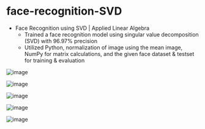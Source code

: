 # face-recognition-SVD

* Face Recognition using SVD | Applied Linear Algebra
  * Trained a face recognition model using singular value decomposition (SVD) with 96.97% precision
  * Utilized Python, normalization of image using the mean image, NumPy for matrix calculations, and the given face dataset & testset for training & evaluation  

![image](https://github.com/amirbelbasi/face-recognition-SVD/assets/58425120/77e77952-0864-4dda-9803-c96e2d2bb563)

![image](https://github.com/amirbelbasi/face-recognition-SVD/assets/58425120/b29499b7-1281-4479-980b-5cc9d5a32b65)

![image](https://github.com/amirbelbasi/face-recognition-SVD/assets/58425120/68570995-234a-4f75-8307-c2073da3c28a)

![image](https://github.com/amirbelbasi/face-recognition-SVD/assets/58425120/c94c0061-9148-451a-bc9a-b2a14f03530f)

![image](https://github.com/amirbelbasi/face-recognition-SVD/assets/58425120/90eac1a1-1d12-4839-8dce-24fd19b97b84)
